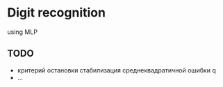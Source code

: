 # Digit recognition
using MLP

## TODO
* критерий остановки стабилизация среднеквадратичной ошибки q
* ...

